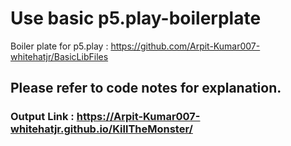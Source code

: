 # Use basic p5.play-boilerplate
Boiler plate for p5.play : https://github.com/Arpit-Kumar007-whitehatjr/BasicLibFiles

## Please refer to code notes for explanation.

### Output Link : https://Arpit-Kumar007-whitehatjr.github.io/KillTheMonster/
